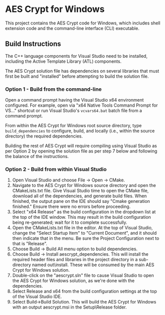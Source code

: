 # AES Crypt for Windows

This project contains the AES Crypt code for Windows, which includes shell
extension code and the command-line interface (CLI) executable.

## Build Instructions

The C++ language components for Visual Studio need to be installed, including
the Active Template Library (ATL) components.

The AES Crypt solution file has dependencies on several libraries that must
first be built and "installed" before attempting to build the solution file.

### Option 1 - Build from the command-line

Open a command prompt having the Visual Studio x64 environment configured.
For example, open via "x64 Native Tools Command Prompt for VS..." shortcut
or run Visual Studio's `vcvars64.bat` batch file from a command prompt.

From within the AES Crypt for Windows root source directory, type
`build_dependencies` to configure, build, and locally (i.e., within the
source directory) the required dependencies.

Building the rest of AES Crypt will require compiling using Visual Studio
as per Option 2 by opening the solution file as per step 7 below and
following the balance of the instructions.

### Option 2 - Build from within Visual Studio

1. Open Visual Studio and choose File -> Open -> CMake.
2. Navigate to the AES Crypt for Windows source directory and open the
   CMakeLists.txt file. Give Visual Studio time to open the CMake file,
   download all of the dependencies, and generate build files.  When finished,
   the output pane on the IDE should say "Cmake generation finished."  Ensure
   there were no errors before proceeding.
3. Select "x64 Release" as the build configuration in the dropdown list at
   the top of the IDE window.  This may result in the build configuration
   being re-generated; wait for it to complete successfully.
4. Open the CMakeLists.txt file in the editor.  At the top of Visual Studio,
   change the "Select Startup Item" to "Current Document", and it should then
   indicate that in the menu.  Be sure the Project Configuration next to
   that is "Release".
5. Choose Build -> Build All menu option to build dependencies.
6. Choose Build -> Install aescrypt_dependencies.  This will install the
   required header files and libraries in the project directory in a
   sub-directory named out\install.  These will be consumed by the main
   AES Crypt for Windows solution.
7. Double-click on the "aescrypt.sln" file to cause Visual Studio to open
   the AES Crypt for Windows solution, as we're done with the dependencies.
8. Select Release and x64 from the build configuration settings at the
   top of the Visual Studio IDE.
9. Select Build->Build Solution.  This will build the AES Crypt for Windows
   with an output aescrypt.msi in the Setup\Release folder.
